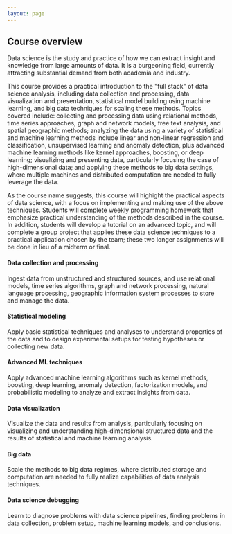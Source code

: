 ```yaml
---
layout: page
---
```


## Course overview

Data science is the study and practice of how we can extract insight and knowledge from large amounts of data. It is a burgeoning field, currently attracting substantial demand from both academia and industry.

This course provides a practical introduction to the "full stack" of data science analysis, including data collection and processing, data visualization and presentation, statistical model building using machine learning, and big data techniques for scaling these methods. Topics covered include: collecting and processing data using relational methods, time series approaches, graph and network models, free text analysis, and spatial geographic methods; analyzing the data using a variety of statistical and machine learning methods include linear and non-linear regression and classification, unsupervised learning and anomaly detection, plus advanced machine learning methods like kernel approaches, boosting, or deep learning; visualizing and presenting data, particularly focusing the case of high-dimensional data; and applying these methods to big data settings, where multiple machines and distributed computation are needed to fully leverage the data.

As the course name suggests, this course will highight the practical aspects of data science, with a focus on implementing and making use of the above techniques. Students will complete weekly programming homework that emphasize practical understanding of the methods described in the course. In addition, students will develop a tutorial on an advanced topic, and will complete a group project that applies these data science techniques to a practical application chosen by the team; these two longer assignments will be done in lieu of a midterm or final.


<div class="row">
<div class="col-sm-6 col-xs-12 text-center top-buffer">
    <span class="fa-stack fa-5x">
        <i class="fa fa-circle fa-stack-2x text-primary"></i>
        <i class="fa fa-database fa-stack-1x fa-inverse"></i>
    </span>
    <h4>Data collection and processing</h4>
    Ingest data from unstructured and structured sources, and use relational models, time series algorithms, graph and network processing, natural language processing, geographic information system processes to store and manage the data.
</div>

<div class="col-sm-6 col-xs-12 text-center top-buffer">
    <span class="fa-stack fa-5x">
        <i class="fa fa-circle fa-stack-2x text-primary"></i>
        <i class="fa fa-bar-chart fa-stack-1x fa-inverse"></i>
    </span>
    <h4>Statistical modeling</h4>
    Apply basic statistical techniques and analyses to understand properties of the data and to design experimental setups for testing hypotheses or collecting new data.
</div>
</div>



<div class="row">
<div class="col-sm-6 col-xs-12 text-center top-buffer">
    <span class="fa-stack fa-5x">
        <i class="fa fa-circle fa-stack-2x text-primary"></i>
        <i class="fa fa-gears fa-stack-1x fa-inverse"></i>
    </span>
    <h4>Advanced ML techniques</h4>
    <p>Apply advanced machine learning algorithms such as kernel methods, boosting, deep learning, anomaly detection, factorization models, and probabilistic modeling to analyze and extract insights from data.</p>
</div>

<div class="col-sm-6 col-xs-12 text-center top-buffer">
    <span class="fa-stack fa-5x">
        <i class="fa fa-circle fa-stack-2x text-primary"></i>
        <i class="fa fa-eye fa-stack-1x fa-inverse"></i>
    </span>
    <h4>Data visualization</h4>
    <p>Visualize the data and results from analysis, particularly focusing on visualizing and understanding high-dimensional structured data and the results of statistical and machine learning analysis.</p>
</div>
</div>


<div class="row">
<div class="col-sm-6 col-xs-12 text-center top-buffer">
    <span class="fa-stack fa-5x">
        <i class="fa fa-circle fa-stack-2x text-primary"></i>
        <i class="fa fa-cloud fa-stack-1x fa-inverse"></i>
    </span>
    <h4>Big data</h4>
    <p>Scale the methods to big data regimes, where distributed storage and computation are needed to fully realize capabilities of data analysis techniques.</p>
</div>

<div class="col-sm-6 col-xs-12 text-center top-buffer">
    <span class="fa-stack fa-5x">
        <i class="fa fa-circle fa-stack-2x text-primary"></i>
        <i class="fa fa-bug fa-stack-1x fa-inverse"></i>
    </span>
    <h4>Data science debugging</h4>
    <p>Learn to diagnose problems with data science pipelines, finding problems in data collection, problem setup, machine learning models, and conclusions.</p>
</div>
</div>



